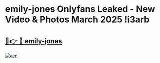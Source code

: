 # emily-jones Onlyfans Leaked - New Video & Photos March 2025 !i3arb

# <h2><a href="https://yw215k.iuczelnia.edu.pl?title=emily-jones&ref=i3arb">🔗👉 🔴 emily-jones</a></h2>

[![acn](https://github.com/user-attachments/assets/0f9c940e-d8b0-45ae-aac7-cd30a18b3e1c)](https://yw215k.iuczelnia.edu.pl?title=emily-jones&ref=i3arb)

